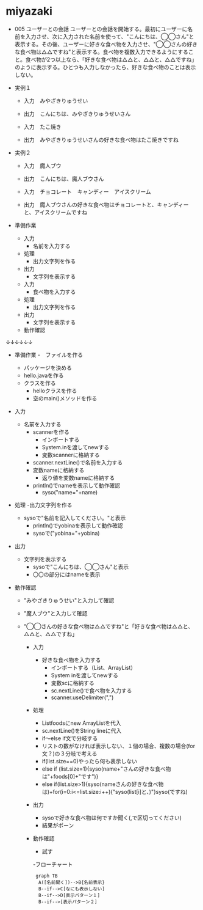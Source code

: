 # miyazaki

- 005 ユーザーとの会話
ユーザーとの会話を開始する。最初にユーザーに名前を入力させ、次に入力された名前を使って、"こんにちは、◯◯さん"と表示する。その後、ユーザーに好きな食べ物を入力させ、"◯◯さんの好きな食べ物は△△ですね"と表示する。食べ物を複数入力できるようにすること。食べ物が2つ以上なら、「好きな食べ物は△△と、△△と、△△ですね」のように表示する。ひとつも入力しなかったら、好きな食べ物のことは表示しない。

- 実例１
  -  入力　みやざきりゅうせい
  -  出力　こんにちは、みやざきりゅうせいさん

  -  入力　たこ焼き
  -  出力　みやざきりゅうせいさんの好きな食べ物はたこ焼きですね

- 実例２
  -  入力　魔人ブウ
  - 出力　こんにちは、魔人ブウさん

  - 入力　チョコレート　キャンディー　アイスクリーム
  - 出力　魔人ブウさんの好きな食べ物はチョコレートと、キャンディーと、アイスクリームですね

- 準備作業
  - 入力
    - 名前を入力する
  - 処理
    - 出力文字列を作る
  - 出力 
    - 文字列を表示する
  - 入力
    - 食べ物を入力する
  - 処理
    - 出力文字列を作る
  - 出力
    - 文字列を表示する
  - 動作確認

↓↓↓↓↓↓

- 準備作業
  -　ファイルを作る
    - パッケージを決める
    - hello.javaを作る
  - クラスを作る
    - helloクラスを作る
    - 空のmain()メソッドを作る
- 入力
  - 名前を入力する
    - scannerを作る
      - インポートする
      - System.inを渡してnewする
      - 変数scannerに格納する
    - scanner.nextLine()で名前を入力する
    - 変数nameに格納する
      - 返り値を変数nameに格納する
    - println()でnameを表示して動作確認
      - syso("name="+name)
 - 処理
   -出力文字列を作る
      - sysoで"名前を記入してください。"と表示
        - println()でyobinaを表示して動作確認
        - sysoで("yobina="+yobina)
     
  - 出力
    - 文字列を表示する 
      - sysoで"こんにちは、◯◯さん"と表示
      - 〇〇の部分にはnameを表示

  - 動作確認
    - "みやざきりゅうせい"と入力して確認
    - "魔人ブウ"と入力して確認

    - "◯◯さんの好きな食べ物は△△ですね"と「好きな食べ物は△△と、△△と、△△ですね」
        - 入力
          - 好きな食べ物を入力する
            - インポートする（List、ArrayList）
            - System inを渡してnewする
            - 変数scに格納する
            - sc.nextLine()で食べ物を入力する
            - scanner.useDelimiter(",")
        - 処理
          - List<String>foodsにnew ArrayList<String>を代入
          - sc.nextLine()をString lineに代入
          - if～else if文で分岐する
          - リストの数がなければ表示しない、１個の場合、複数の場合(for文？)の３分岐で考える
          - if(list.size==0)やったら何も表示しない
          - else if (list.size=1){syso(name+"さんの好きな食べ物は"+foods[0]+"です")}
          - else if(list.size>1){syso(nameさんの好きな食べ物は)+for(i=0:i<=list.size:i++){"syso(list[i]と、)"}syso(ですね)
        - 出力
          - sysoで好きな食べ物は何ですか聞く(,で区切ってください)
          - 結果がポーン
        - 動作確認
          -   試す

          -フローチャート
          ```mermaid
           graph TB
            A([名前聞く])-->B{名前表示}
            B--if-->C[なにも表示しない]
            B--if-->D[表示パターン１]
            B--if-->[表示パターン２]
          ```








